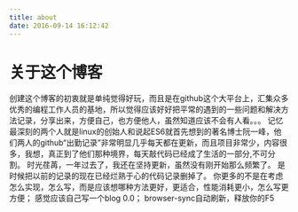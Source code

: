 ```yaml
---
title: about
date: 2016-09-14 16:12:42
---
```


# 关于这个博客
创建这个博客的初衷就是单纯觉得好玩，而且是在github这个大平台上，汇集众多优秀的编程工作人员的基地，所以觉得应该好好把平常的遇到的一些问题和解决方法记录，分享出来，方便自己，也方便他人，虽然知道应该不会有人看。。。
记忆最深刻的两个人就是linux的创始人和说起ES6就首先想到的著名博士阮一峰，他们两人的github“出勤记录”非常明显几乎每天都在更新，而且项目非常少，内容很多，我想，真正到了他们那种境界，每天敲代码已经成了生活的一部分,不可分割。
时光荏苒，一年过去了，我还在坚持更新，虽然没有刚开始那么频繁了。
是时候把以前的记录的现在已经烂熟于心的代码记录删掉了。
你更多的不是在考虑怎么实现，怎么写，而是应该想哪种方法更好，更适合，性能消耗更小，怎么写更方便；
感觉应该自己写一个blog 0.0；
browser-sync自动刷新，释放你的F5